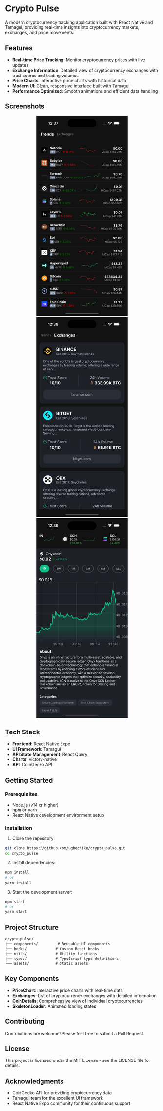 # Crypto Pulse

A modern cryptocurrency tracking application built with React Native and Tamagui, providing real-time insights into cryptocurrency markets, exchanges, and price movements.

## Features

- **Real-time Price Tracking**: Monitor cryptocurrency prices with live updates
- **Exchange Information**: Detailed view of cryptocurrency exchanges with trust scores and trading volumes
- **Price Charts**: Interactive price charts with historical data
- **Modern UI**: Clean, responsive interface built with Tamagui
- **Performance Optimized**: Smooth animations and efficient data handling

## Screenshots

<div align="center">
  <img src="assets/images/trends.png" alt="Trends Tab" width="300"/>
  <img src="assets/images//exchanges.png" alt="Exchanges Tab" width="300"/>
  <img src="assets/images/details.png" alt="Coin Details Screen" width="300"/>
</div>

## Tech Stack

- **Frontend**: React Native Expo
- **UI Framework**: Tamagui
- **API State Management**: React Query
- **Charts**: victory-native
- **API**: CoinGecko API

## Getting Started

### Prerequisites

- Node.js (v14 or higher)
- npm or yarn
- React Native development environment setup

### Installation

1. Clone the repository:
```bash
git clone https://github.com/ugbechike/crypto_pulse.git
cd crypto_pulse
```

2. Install dependencies:
```bash
npm install
# or
yarn install
```

3. Start the development server:
```bash
npm start
# or
yarn start
```

## Project Structure

```
crypto-pulse/
├── components/         # Reusable UI components
├── hooks/             # Custom React hooks
├── utils/             # Utility functions
├── types/             # TypeScript type definitions
└── assets/            # Static assets
```

## Key Components

- **PriceChart**: Interactive price charts with real-time data
- **Exchanges**: List of cryptocurrency exchanges with detailed information
- **CoinDetails**: Comprehensive view of individual cryptocurrencies
- **SkeletonLoader**: Animated loading states

## Contributing

Contributions are welcome! Please feel free to submit a Pull Request.

## License

This project is licensed under the MIT License - see the LICENSE file for details.

## Acknowledgments

- CoinGecko API for providing cryptocurrency data
- Tamagui team for the excellent UI framework
- React Native Expo community for their continuous support